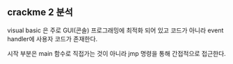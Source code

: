 ## crackme 2 분석  
visual basic 은 주로 GUI(콘솔) 프로그래밍에 최적화 되어 있고 코드가 아니라 event handler에 사용자 코드가 존재한다.  

시작 부분은 main 함수로 직접가는 것이 아니라 jmp 명령을 통해 간접적으로 접근한다.  



